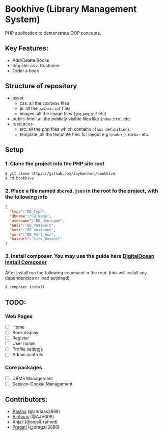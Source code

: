 # Bookhive (Library Management System)
PHP application to demonstrate OOP concepts.

## Key Features:
- Add/Delete Books
- Register as a Customer
- Order a book
## Structure of repository
* asset
  - css: all the `CSS`/`SASS` files
  - js: all the `javascript` files
  - images: all the image files (`jpg`,`png`,`gif` etc)
* public-html: all the publicly visible files like `index.html` etc.
* resources
  - src: all the php files which contains `class definitions`.
  - template: all the template files for layout e.g `header`, `sidebar` etc.

## Setup
### 1. Clone the project into the PHP site root
```bash
$ git clone https://github.com/JayKandari/bookhive
$ cd bookhive
```

### 2. Place a file named `dbcred.json` in the root fo the project, with the following info
```json
{
  "type":"DB_Type",
  "dbname":"DB_Name",
  "username":"DB_Username",
  "pass":"DB_Password",
  "host":"DB_Hostname",
  "port":"DB_Port_num",
  "baseurl":"Site_BaseUrl"
}
```
### 3. Install composer. You may use the guide here [DigitalOcean Install Composer](https://www.digitalocean.com/community/tutorials/how-to-install-composer-on-ubuntu-20-04-quickstart)

After install run the following command in the root. (this will install any dependencies or load autoload)
```bash
$ composer install
```

## TODO:
### Web Pages
- [ ] Home
- [ ] Book display
- [ ] Register
- [ ] User home
- [ ] Profile settings
- [ ] Admin controls
### Core packages
- [ ] DBMS Management
- [ ] Session-Cookie Management

## Contributors:
- [Aastha](https://github.com/shriaas2898) (@shriaas2898)
- [Alphons](https://github.com/AJV009) (@AJV009)
- [Anjali](https://github.com/anjali-rathod) (@anjali-rathod)
- [Pragati](https://github.com/pragzii3896) (@pragzii3896)

